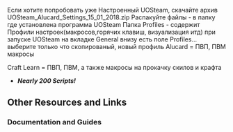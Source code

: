 Если хотите попробовать уже Настроенный UOSteam, скачайте архив UOSteam_Alucard_Settings_15_01_2018.zip
Распакуйте файлы - в папку где установлена программа UOSteam 
Папка Profiles - содержит Профили настроек(макросов,горячих клавиш, визуализация итд)
при запуске UOSteam на вкладке General внизу есть поле Profiles... выберите только что скопированый, новый профиль
Alucard = ПВП, ПВМ макросы

Craft Learn =  ПВП, ПВМ, а также макросы на прокачку скилов и крафта

* ***Nearly 200 Scripts!***

## Other Resources and Links

### Documentation and Guides
